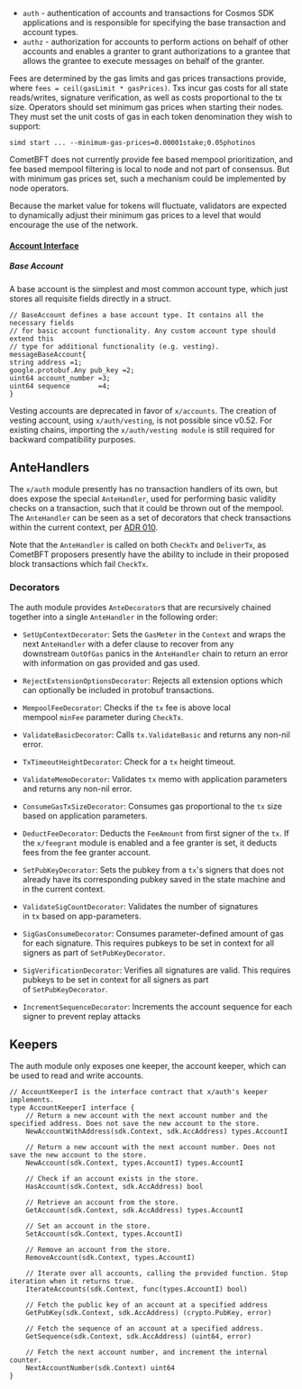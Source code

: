 -   `auth` \- authentication of accounts and transactions for Cosmos SDK applications and is responsible for specifying the base transaction and account types.
-   `authz` \- authorization for accounts to perform actions on behalf of other accounts and enables a granter to grant authorizations to a grantee that allows the grantee to execute messages on behalf of the granter.


Fees are determined by the gas limits and gas prices transactions provide, where `fees = ceil(gasLimit * gasPrices)`. Txs incur gas costs for all state reads/writes, signature verification, as well as costs proportional to the tx size. Operators should set minimum gas prices when starting their nodes. They must set the unit costs of gas in each token denomination they wish to support:

`simd start ... --minimum-gas-prices=0.00001stake;0.05photinos`


CometBFT does not currently provide fee based mempool prioritization, and fee based mempool filtering is local to node and not part of consensus. But with minimum gas prices set, such a mechanism could be implemented by node operators.

Because the market value for tokens will fluctuate, validators are expected to dynamically adjust their minimum gas prices to a level that would encourage the use of the network.


#### [Account Interface ](https://docs.cosmos.network/v0.52/build/modules/auth#account-interface)


##### Base Account[​](https://docs.cosmos.network/v0.52/build/modules/auth#base-account "Direct link to Base Account")

A base account is the simplest and most common account type, which just stores all requisite fields directly in a struct.

```
// BaseAccount defines a base account type. It contains all the necessary fields
// for basic account functionality. Any custom account type should extend this
// type for additional functionality (e.g. vesting).
messageBaseAccount{
string address =1;
google.protobuf.Any pub_key =2;
uint64 account_number =3;
uint64 sequence       =4;
}
```


Vesting accounts are deprecated in favor of `x/accounts`. The creation of vesting account, using `x/auth/vesting`, is not possible since v0.52. For existing chains, importing the `x/auth/vesting module` is still required for backward compatibility purposes.



AnteHandlers[​](https://docs.cosmos.network/v0.52/build/modules/auth#antehandlers "Direct link to AnteHandlers")
----------------------------------------------------------------------------------------------------------------

The `x/auth` module presently has no transaction handlers of its own, but does expose the special `AnteHandler`, used for performing basic validity checks on a transaction, such that it could be thrown out of the mempool. The `AnteHandler` can be seen as a set of decorators that check transactions within the current context, per [ADR 010](https://github.com/cosmos/cosmos-sdk/blob/main/docs/architecture/adr-010-modular-antehandler.md).

Note that the `AnteHandler` is called on both `CheckTx` and `DeliverTx`, as CometBFT proposers presently have the ability to include in their proposed block transactions which fail `CheckTx`.


### Decorators[​](https://docs.cosmos.network/v0.52/build/modules/auth#decorators "Direct link to Decorators")

The auth module provides `AnteDecorator`s that are recursively chained together into a single `AnteHandler` in the following order:

-   `SetUpContextDecorator`: Sets the `GasMeter` in the `Context` and wraps the next `AnteHandler` with a defer clause to recover from any downstream `OutOfGas` panics in the `AnteHandler` chain to return an error with information on gas provided and gas used.

-   `RejectExtensionOptionsDecorator`: Rejects all extension options which can optionally be included in protobuf transactions.

-   `MempoolFeeDecorator`: Checks if the `tx` fee is above local mempool `minFee` parameter during `CheckTx`.

-   `ValidateBasicDecorator`: Calls `tx.ValidateBasic` and returns any non-nil error.

-   `TxTimeoutHeightDecorator`: Check for a `tx` height timeout.

-   `ValidateMemoDecorator`: Validates `tx` memo with application parameters and returns any non-nil error.

-   `ConsumeGasTxSizeDecorator`: Consumes gas proportional to the `tx` size based on application parameters.

-   `DeductFeeDecorator`: Deducts the `FeeAmount` from first signer of the `tx`. If the `x/feegrant` module is enabled and a fee granter is set, it deducts fees from the fee granter account.

-   `SetPubKeyDecorator`: Sets the pubkey from a `tx`'s signers that does not already have its corresponding pubkey saved in the state machine and in the current context.

-   `ValidateSigCountDecorator`: Validates the number of signatures in `tx` based on app-parameters.

-   `SigGasConsumeDecorator`: Consumes parameter-defined amount of gas for each signature. This requires pubkeys to be set in context for all signers as part of `SetPubKeyDecorator`.

-   `SigVerificationDecorator`: Verifies all signatures are valid. This requires pubkeys to be set in context for all signers as part of `SetPubKeyDecorator`.

-   `IncrementSequenceDecorator`: Increments the account sequence for each signer to prevent replay attacks


Keepers[​](https://docs.cosmos.network/v0.52/build/modules/auth#keepers "Direct link to Keepers")
-------------------------------------------------------------------------------------------------

The auth module only exposes one keeper, the account keeper, which can be used to read and write accounts.

```
// AccountKeeperI is the interface contract that x/auth's keeper implements.
type AccountKeeperI interface {
    // Return a new account with the next account number and the specified address. Does not save the new account to the store.
    NewAccountWithAddress(sdk.Context, sdk.AccAddress) types.AccountI

    // Return a new account with the next account number. Does not save the new account to the store.
    NewAccount(sdk.Context, types.AccountI) types.AccountI

    // Check if an account exists in the store.
    HasAccount(sdk.Context, sdk.AccAddress) bool

    // Retrieve an account from the store.
    GetAccount(sdk.Context, sdk.AccAddress) types.AccountI

    // Set an account in the store.
    SetAccount(sdk.Context, types.AccountI)

    // Remove an account from the store.
    RemoveAccount(sdk.Context, types.AccountI)

    // Iterate over all accounts, calling the provided function. Stop iteration when it returns true.
    IterateAccounts(sdk.Context, func(types.AccountI) bool)

    // Fetch the public key of an account at a specified address
    GetPubKey(sdk.Context, sdk.AccAddress) (crypto.PubKey, error)

    // Fetch the sequence of an account at a specified address.
    GetSequence(sdk.Context, sdk.AccAddress) (uint64, error)

    // Fetch the next account number, and increment the internal counter.
    NextAccountNumber(sdk.Context) uint64
}
```